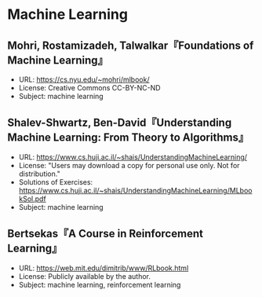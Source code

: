 # Machine Learning

## Mohri, Rostamizadeh, Talwalkar『Foundations of Machine Learning』

* URL: <https://cs.nyu.edu/~mohri/mlbook/>
* License: Creative Commons CC-BY-NC-ND
* Subject: machine learning

## Shalev-Shwartz, Ben-David『Understanding Machine Learning: From Theory to Algorithms』

* URL: <https://www.cs.huji.ac.il/~shais/UnderstandingMachineLearning/>
* License: "Users may download a copy for personal use only. Not for distribution."
* Solutions of Exercises: <https://www.cs.huji.ac.il/~shais/UnderstandingMachineLearning/MLbookSol.pdf>
* Subject: machine learning

## Bertsekas『A Course in Reinforcement Learning』

* URL: <https://web.mit.edu/dimitrib/www/RLbook.html>
* License: Publicly available by the author.
* Subject: machine learning, reinforcement learning